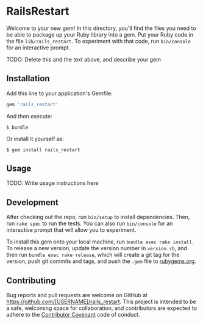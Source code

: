 # RailsRestart

Welcome to your new gem! In this directory, you'll find the files you need to be able to package up your Ruby library into a gem. Put your Ruby code in the file `lib/rails_restart`. To experiment with that code, run `bin/console` for an interactive prompt.

TODO: Delete this and the text above, and describe your gem

## Installation

Add this line to your application's Gemfile:

```ruby
gem 'rails_restart'
```

And then execute:

    $ bundle

Or install it yourself as:

    $ gem install rails_restart

## Usage

TODO: Write usage instructions here

## Development

After checking out the repo, run `bin/setup` to install dependencies. Then, run `rake spec` to run the tests. You can also run `bin/console` for an interactive prompt that will allow you to experiment.

To install this gem onto your local machine, run `bundle exec rake install`. To release a new version, update the version number in `version.rb`, and then run `bundle exec rake release`, which will create a git tag for the version, push git commits and tags, and push the `.gem` file to [rubygems.org](https://rubygems.org).

## Contributing

Bug reports and pull requests are welcome on GitHub at https://github.com/[USERNAME]/rails_restart. This project is intended to be a safe, welcoming space for collaboration, and contributors are expected to adhere to the [Contributor Covenant](http://contributor-covenant.org) code of conduct.

